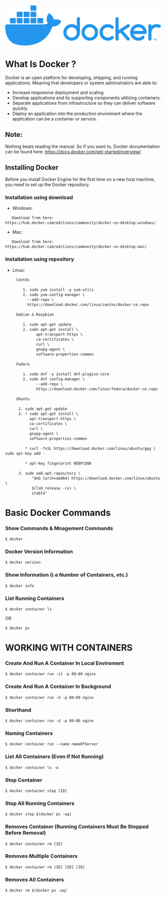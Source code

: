 ![Markdown Logo](DockerLogo.png)
# What Is Docker ? 

Docker is an open platform for developing, shipping, and running applications. Meaning that developers or system adminstrators are able to: 

* Increase responsive deployment and scaling 
* Develop applications and its supporting components utilizing containers.
* Separate applications from infrastructure so they can deliver software quickly. 
* Deploy an application into the production enviroment where the application can be a container or service. 
  
 ## Note: 
 Nothing beats reading the manual. So if you want to, Docker documentation can be found here: https://docs.docker.com/get-started/overview/
 
 ## Installing Docker 
 Before you install Docker Engine for the first time on a new host machine, you need to set up the Docker repository. 
 
 ### Installation using download
 * Windows: 
 ```
    Download from here: https://hub.docker.com/editions/community/docker-ce-desktop-windows/

```  
  * Mac: 
```
   Download from here: https://hub.docker.com/editions/community/docker-ce-desktop-mac/
```

 ### Installation using repository
  * Linux: 
```
     CentOs
 
        1. sudo yum install -y yum-utils
        2. sudo yum-config-manager \
          --add-repo \
          https://download.docker.com/linux/centos/docker-ce.repo

     Debian & Raspbian 

        1. sudo apt-get update 
        2. sudo apt-get install \
              apt-transport-https \
              ca-certificates \
              curl \
              gnupg-agent \
              software-properties-common
    
     Fedora

        1. sudo dnf -y install dnf-plugins-core
        2. sudo dnf config-manager \
              --add-repo \
              https://download.docker.com/linux/fedora/docker-ce.repo
    
     Ubuntu
    
      1. sudo apt-get update
      2. * sudo apt-get install \
           apt-transport-https \
           ca-certificates \
           curl \
           gnupg-agent \
           software-properties-common
      
         * curl -fsSL https://download.docker.com/linux/ubuntu/gpg | sudo apt-key add -

         * apt-key fingerprint 0EBFCD88

      3. sudo add-apt-repository \
            "deb [arch=amd64] https://download.docker.com/linux/ubuntu \
            $(lsb_release -cs) \
            stable"

```

# Basic Docker Commands 


### Show Commands & Mnagement Commands

```
$ docker
```

### Docker Version Information

```
$ docker version
```

### Show Information (i.e Number of Containers, etc.)

```
$ docker info
```

### List Running Containers

```
$ docker container ls
```

OR

```
$ docker ps
```

# WORKING WITH CONTAINERS

### Create And Run A Container In Local Enviroment

```
$ docker container run -it -p 80:80 nginx
```

### Create And Run A Container In Background

```
$ docker container run -d -p 80:80 nginx
```

### Shorthand

```
$ docker container run -d -p 80:80 nginx
```

### Naming Containers

```
$ docker container run --name nameOfServer
```


### List All Containers (Even If Not Running)

```
$ docker container ls -a
```

### Stop Container

```
$ docker container stop [ID]
```

### Stop All Running Containers

```
$ docker stop $(docker ps -aq)
```

### Removes Container (Running Containers Must Be Stopped Before Removal)

```
$ docker container rm [ID]
```

### Removes Multiple Containers

```
$ docker container rm [ID] [ID] [ID]
```

### Removes All Containers

```
$ docker rm $(docker ps -aq)
```




